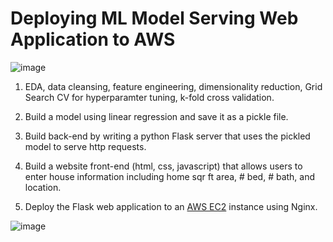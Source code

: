 # Deploying ML Model Serving Web Application to AWS

![image](https://user-images.githubusercontent.com/15040724/149602771-cdc68587-1f54-4705-85d3-b0f4a5c498b8.png)

1. EDA, data cleansing, feature engineering, dimensionality reduction, Grid Search CV for hyperparamter tuning, k-fold cross validation.

2. Build a model using linear regression and save it as a pickle file.

3. Build back-end by writing a python Flask server that uses the pickled model to serve http requests.

4. Build a website front-end (html, css, javascript) that allows users to enter house information including home sqr ft area, # bed, # bath, and location.

5. Deploy the Flask web application to an [AWS EC2](http://ec2-3-133-88-210.us-east-2.compute.amazonaws.com/) instance using Nginx.

![image](https://user-images.githubusercontent.com/15040724/149046047-a915d2ef-be7b-40b5-a66a-6017c5a7300e.png)
